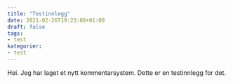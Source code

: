 ```yaml
---
title: "Testinnlegg"
date: 2021-02-26T19:23:00+01:00
draft: false
tags: 
- test
kategorier:
- test
---
```


Hei. Jeg har laget et nytt kommentarsystem. 
Dette er en testinnlegg for det. 

<!--more-->
